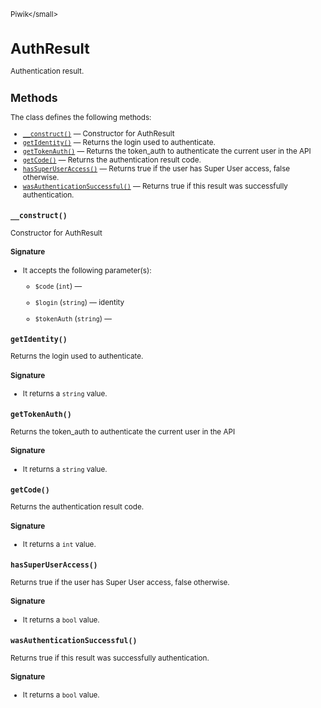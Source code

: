 <small>Piwik\</small>

AuthResult
==========

Authentication result.

Methods
-------

The class defines the following methods:

- [`__construct()`](#__construct) &mdash; Constructor for AuthResult
- [`getIdentity()`](#getidentity) &mdash; Returns the login used to authenticate.
- [`getTokenAuth()`](#gettokenauth) &mdash; Returns the token_auth to authenticate the current user in the API
- [`getCode()`](#getcode) &mdash; Returns the authentication result code.
- [`hasSuperUserAccess()`](#hassuperuseraccess) &mdash; Returns true if the user has Super User access, false otherwise.
- [`wasAuthenticationSuccessful()`](#wasauthenticationsuccessful) &mdash; Returns true if this result was successfully authentication.

<a name="__construct" id="__construct"></a>
<a name="__construct" id="__construct"></a>
### `__construct()`

Constructor for AuthResult

#### Signature

-  It accepts the following parameter(s):
    - `$code` (`int`) &mdash;
      
    - `$login` (`string`) &mdash;
       identity
    - `$tokenAuth` (`string`) &mdash;
      

<a name="getidentity" id="getidentity"></a>
<a name="getIdentity" id="getIdentity"></a>
### `getIdentity()`

Returns the login used to authenticate.

#### Signature

- It returns a `string` value.

<a name="gettokenauth" id="gettokenauth"></a>
<a name="getTokenAuth" id="getTokenAuth"></a>
### `getTokenAuth()`

Returns the token_auth to authenticate the current user in the API

#### Signature

- It returns a `string` value.

<a name="getcode" id="getcode"></a>
<a name="getCode" id="getCode"></a>
### `getCode()`

Returns the authentication result code.

#### Signature

- It returns a `int` value.

<a name="hassuperuseraccess" id="hassuperuseraccess"></a>
<a name="hasSuperUserAccess" id="hasSuperUserAccess"></a>
### `hasSuperUserAccess()`

Returns true if the user has Super User access, false otherwise.

#### Signature

- It returns a `bool` value.

<a name="wasauthenticationsuccessful" id="wasauthenticationsuccessful"></a>
<a name="wasAuthenticationSuccessful" id="wasAuthenticationSuccessful"></a>
### `wasAuthenticationSuccessful()`

Returns true if this result was successfully authentication.

#### Signature

- It returns a `bool` value.

